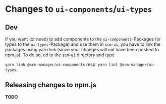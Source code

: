 # Changes to `ui-components`/`ui-types` #
## Dev ##
If you want (or need) to add components to the `ui-components`-Packages (or types to the `ui-types`-Package) and use them in `scm-ui`; you have to link the packages using yarn link (since your changes will not have been pushed to npm.js). To do so, cd to the `scm-ui` directory and type

```yarn link @scm-manager/ui-components```
resp.
```yarn linl @scm-manager/ui-types```.

## Releasing changes to npm.js ##
**TODO**